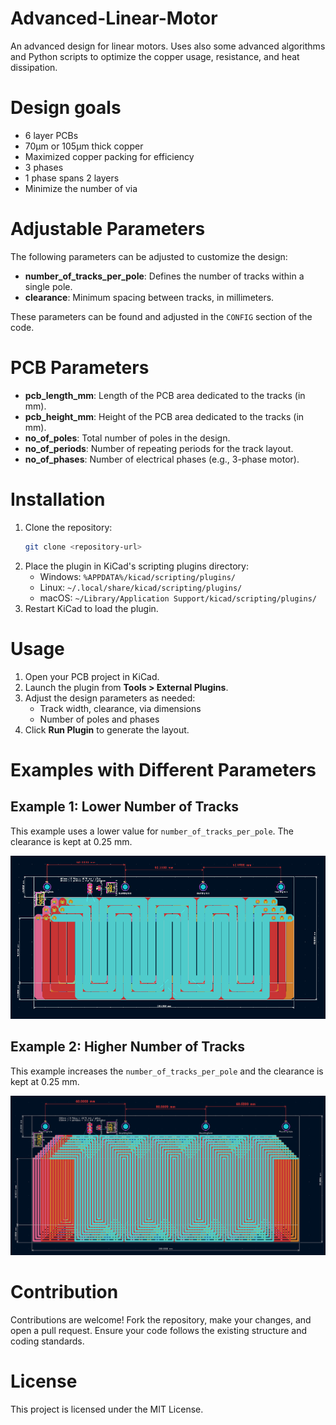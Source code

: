 # Advanced-Linear-Motor

An advanced design for linear motors. Uses also some advanced algorithms and Python scripts to optimize the copper usage, resistance, and heat dissipation.

# Design goals

- 6 layer PCBs
- 70µm or 105µm thick copper
- Maximized copper packing for efficiency
- 3 phases
- 1 phase spans 2 layers
- Minimize the number of via

# Adjustable Parameters
The following parameters can be adjusted to customize the design:

- **number_of_tracks_per_pole**: Defines the number of tracks within a single pole.
- **clearance**: Minimum spacing between tracks, in millimeters.

These parameters can be found and adjusted in the `CONFIG` section of the code.

# PCB Parameters

- **pcb_length_mm**: Length of the PCB area dedicated to the tracks (in mm).
- **pcb_height_mm**: Height of the PCB area dedicated to the tracks (in mm).
- **no_of_poles**: Total number of poles in the design.
- **no_of_periods**: Number of repeating periods for the track layout.
- **no_of_phases**: Number of electrical phases (e.g., 3-phase motor).

# Installation

1. Clone the repository:
   ```bash
   git clone <repository-url>
   ```
2. Place the plugin in KiCad's scripting plugins directory:
   - Windows: `%APPDATA%/kicad/scripting/plugins/`
   - Linux: `~/.local/share/kicad/scripting/plugins/`
   - macOS: `~/Library/Application Support/kicad/scripting/plugins/`
3. Restart KiCad to load the plugin.

# Usage

1. Open your PCB project in KiCad.
2. Launch the plugin from **Tools > External Plugins**.
3. Adjust the design parameters as needed:
   - Track width, clearance, via dimensions
   - Number of poles and phases
4. Click **Run Plugin** to generate the layout.

# Examples with Different Parameters

## Example 1: Lower Number of Tracks
This example uses a lower value for `number_of_tracks_per_pole`. The clearance is kept at 0.25 mm.

![Example 1: High Track Density](examples/example_low_tracks.png)

## Example 2: Higher Number of Tracks
This example increases the `number_of_tracks_per_pole` and the clearance is kept at 0.25 mm.

![Example 2: Lower Track Density](examples/example_high_tracks.png)
# Contribution

Contributions are welcome! Fork the repository, make your changes, and open a pull request. Ensure your code follows the existing structure and coding standards.

# License

This project is licensed under the MIT License.

